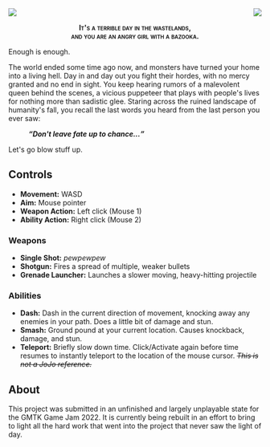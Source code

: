 <img align="center" src="Assets/Branding/banner.png">
<img align="right" src="Assets/Branding/player_icon.png">

<p align="center" style="font-weight:bold; font-variant:small-caps;">
It's a terrible day in the wastelands,<br>
and you are an angry girl with a bazooka.
</p>

Enough is enough.

The world ended some time ago now, and monsters have turned your home
into a living hell. Day in and day out you fight their hordes, with no
mercy granted and no end in sight. You keep hearing rumors of a
malevolent queen behind the scenes, a vicious puppeteer that plays with
people\'s lives for nothing more than sadistic glee. Staring across the
ruined landscape of humanity\'s fall, you recall the last words you
heard from the last person you ever saw:

<q style="margin-left:40px; font-weight:bold; font-style:italic">Don't leave fate up to chance...</q>

Let\'s go blow stuff up.

## Controls

-   **Movement:** WASD
-   **Aim:** Mouse pointer
-   **Weapon Action:** Left click (Mouse 1)
-   **Ability Action:** Right click (Mouse 2)

### Weapons

-   **Single Shot:** *pewpewpew*
-   **Shotgun:** Fires a spread of multiple, weaker bullets
-   **Grenade Launcher:** Launches a slower moving, heavy-hitting
    projectile

### Abilities

-   **Dash:** Dash in the current direction of movement, knocking away
    any enemies in your path. Does a little bit of damage and stun.
-   **Smash:** Ground pound at your current location. Causes knockback,
    damage, and stun.
-   **Teleport:** Briefly slow down time. Click/Activate again before
    time resumes to instantly teleport to the location of the mouse
    cursor. *~~This is not a JoJo reference.~~*

## About

This project was submitted in an unfinished and largely unplayable state
for the GMTK Game Jam 2022. It is currently being rebuilt in an effort
to bring to light all the hard work that went into the project that
never saw the light of day.

